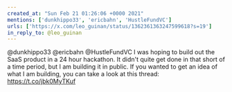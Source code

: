 ```yaml
---
created_at: "Sun Feb 21 01:26:06 +0000 2021"
mentions: ['dunkhippo33', 'ericbahn', 'HustleFundVC']
urls: ['https://x.com/leo_guinan/status/1362361363247599618?s=19']
in_reply_to: @leo_guinan
---
```


@dunkhippo33 @ericbahn @HustleFundVC I was hoping to build out the SaaS product in a 24 hour hackathon. It didn't quite get done in that short of a time period, but I am building it in public. If you wanted to get an idea of what I am building, you can take a look at this thread: https://t.co/jbk0MyTKuf